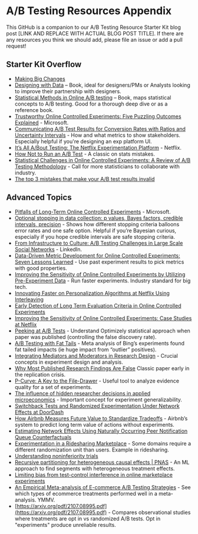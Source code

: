 # A/B Testing Resources Appendix

This GitHub is a companion to our A/B Testing Resource Starter Kit blog post [LINK AND REPLACE WITH ACTUAL BLOG POST TITLE]. If there are any resources you think we should add, please file an issue or add a pull request!

## Starter Kit Overflow

* [Making Big Changes](http://iterative.club/)
* [Designing with Data](https://www.amazon.com/Designing-Data-Improving-Experience-Testing/dp/1449334830) – Book, ideal for designers/PMs or Analysts looking to improve their partnership with designers.
* [Statistical Methods in Online A/B testing](https://www.amazon.com/Statistical-Methods-Online-Testing-commerce/dp/1694079724) – Book, maps statistical concepts to A/B testing. Good for a thorough deep dive or as a reference book.
* [Trustworthy Online Controlled Experiments: Five Puzzling Outcomes Explained](https://notes.stephenholiday.com/Five-Puzzling-Outcomes.pdf) - Microsoft.
* [Communicating A/B Test Results for Conversion Rates with Ratios and Uncertainty Intervals](https://medium.com/@HarlanH/communicating-a-b-test-results-for-conversion-rates-with-ratios-and-uncertainty-intervals-4141ac66f343) - How and what metrics to show stakeholders. Especially helpful if you're designing an exp platform UI. 
* [It’s All A/Bout Testing: The Netflix Experimentation Platform](https://medium.com/netflix-techblog/its-all-a-bout-testing-the-netflix-experimentation-platform-4e1ca458c15) - Netflix.
* [How Not to Run an A/B Test](https://www.evanmiller.org/how-not-to-run-an-ab-test.html) - A classic on stats mistakes.
* [Statistical Challenges in Online Controlled Experiments: A Review of A/B Testing Methodology](https://arxiv.org/abs/2212.11366?t) - Call for more statisticians to collaborate with industry. 
* [The top 3 mistakes that make your A/B test results invalid](https://www.widerfunnel.com/blog/3-mistakes-invalidate-ab-test-results/) 

## Advanced Topics

* [Pitfalls of Long-Term Online Controlled Experiments](https://www.exp-platform.com/Documents/2016%20IEEEBigDataLongRunningControlledExperiments.pdf) - Microsoft.
* [Optional stopping in data collection: p values, Bayes factors, credible intervals, precision](https://doingbayesiandataanalysis.blogspot.com/2013/11/optional-stopping-in-data-collection-p.html) - Shows how different stopping criteria balloons error rates and one safe option. Helpful if you’re Bayesian curious, especially if you hope credible intervals are safe stopping criteria.
* [From Infrastructure to Culture: A/B Testing Challenges in Large Scale Social Networks](https://content.linkedin.com/content/dam/engineering/site-assets/pdfs/ABTestingSocialNetwork_share.pdf) - LinkedIn.
* [Data-Driven Metric Development for Online Controlled Experiments: Seven Lessons Learned](http://www.exp-platform.com/Documents/2016KDDMetricDevelopmentLessonsDengShi.pdf) - Use past experiment results to pick metrics with good properties. 
* [Improving the Sensitivity of Online Controlled Experiments by Utilizing Pre-Experiment Data](http://www.exp-platform.com/Documents/2013-02-CUPED-ImprovingSensitivityOfControlledExperiments.pdf) - Run faster experiments. Industry standard for big tech.
* [Innovating Faster on Personalization Algorithms at Netflix Using Interleaving](https://medium.com/netflix-techblog/interleaving-in-online-experiments-at-netflix-a04ee392ec55) 
* [Early Detection of Long Term Evaluation Criteria in Online Controlled Experiments](https://arxiv.org/pdf/1906.05959.pdf)
* [Improving the Sensitivity of Online Controlled Experiments: Case Studies at Netflix](https://www.kdd.org/kdd2016/papers/files/adp0945-xieA.pdf)
* [Peeking at A/B Tests](http://library.usc.edu.ph/ACM/KKD%202017/pdfs/p1517.pdf) - Understand Optimizely statistical approach when paper was published (controlling the false discovery rate).
* [A/B Testing with Fat Tails](https://www.gwern.net/docs/statistics/decision/2019-azevedo.pdf) - Meta analysis of Bing’s experiments found fat tailed impacts (ie huge impact from “outlier” positives).
* [Integrating Mediators and Moderators in Research Design](https://www.ncbi.nlm.nih.gov/pmc/articles/PMC3366634/#S7title) - Crucial concepts in experiment design and analysis.
* [Why Most Published Research Findings Are False](https://upload.wikimedia.org/wikipedia/commons/8/8e/Ioannidis_%282005%29_Why_Most_Published_Research_Findings_Are_False.pdf) Classic paper early in the replication crisis. 
* [P-Curve: A Key to the File-Drawer](https://pages.ucsd.edu/~cmckenzie/Simonsohnetal2014JEPGeneral.pdf) - Useful tool to analyze evidence quality for a set of experiments. 
* [The influence of hidden researcher decisions in applied microeconomics](https://onlinelibrary.wiley.com/doi/abs/10.1111/ecin.12992) - Important concept for experiment generalizability.
* [Switchback Tests and Randomized Experimentation Under Network Effects at DoorDash](https://medium.com/@DoorDash/switchback-tests-and-randomized-experimentation-under-network-effects-at-doordash-f1d938ab7c2a)
* [How Airbnb Measures Future Value to Standardize Tradeoffs](https://medium.com/airbnb-engineering/how-airbnb-measures-future-value-to-standardize-tradeoffs-3aa99a941ba5) - Airbnb’s system to predict long term value of actions without experiments.
* [Estimating Network Effects Using Naturally Occurring Peer Notification Queue Counterfactuals](https://arxiv.org/pdf/1902.07133.pdf)
* [Experimentation in a Ridesharing Marketplace](https://eng.lyft.com/experimentation-in-a-ridesharing-marketplace-b39db027a66e) - Some domains require a different randomization unit than users. Example in ridesharing.
* [Understanding noninferiority trials](https://www.ncbi.nlm.nih.gov/pmc/articles/PMC3510268/) 
* [Recursive partitioning for heterogeneous causal effects | PNAS](https://www.pnas.org/content/113/27/7353) - An ML approach to find segments with heterogeneous treatment effects.
* [Limiting bias from test-control interference in online marketplace experiments](https://dspace.mit.edu/handle/1721.1/117999)
* [An Empirical Meta-analysis of E-commerce A/B Testing Strategies](https://mackinstitute.wharton.upenn.edu/wp-content/uploads/2020/11/FP0398a_WP_2020Mar.pdf) - See which types of ecommerce treatments performed well in a meta-analysis. YMMV.
* [https://arxiv.org/pdf/2107.08995.pdf](https://arxiv.org/pdf/2107.08995.pdf) - Compares observational studies where treatments are opt in vs randomized A/B tests. Opt in "experiments" produce unreliable results.
